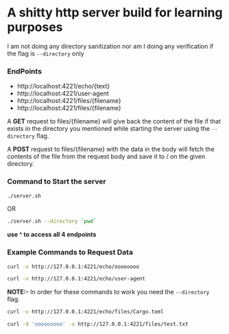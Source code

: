 # A shitty http server build for learning purposes

I am not doing any directory sanitization nor am I doing any verification if the flag is `--directory` only

### EndPoints
- http://localhost:4221/echo/{text}
- http://localhost:4221/user-agent
- http://localhost:4221/files/{filename}
- http://localhost:4221/files/{filename}


A **GET** request to files/{filename} will give back the content of the file if that exists in the directory you mentioned while starting the server using the `--directory` flag.

A **POST** request to files/{filename} with the data in the body will fetch the contents of the file from the request body and save it to <directory>/<filename> on the given directory.


### Command to Start the server
```bash
./server.sh
```
OR
```bash
./server.sh --directory `pwd`
```
**use ^ to access all 4 endpoints**

### Example Commands to Request Data

```bash
curl -v http://127.0.0.1:4221/echo/oooooooo
```
```bash
curl -v http://127.0.0.1:4221/echo/user-agent
```

**NOTE:-** In order for these commands to work you need the `--directory` flag.
```bash
curl -v http://127.0.0.1:4221/echo/files/Cargo.toml
```
```bash
curl -d 'ooooooooo' -v http://127.0.0.1:4221/files/test.txt
```
